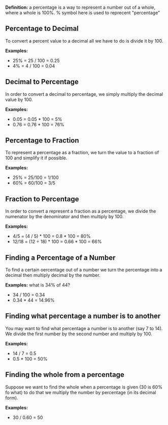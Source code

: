 **Definition:** a percentage is a way to represent a number out of a whole, where a whole is 100%. % symbol here is used to reprecent "percentage"

## Percentage to Decimal
To convert a percent value to a decimal all we have to do is divide it by 100.

**Examples:**
- 25% = 25 / 100 = 0.25
- 4% = 4 / 100 = 0.04

## Decimal to Percentage
In order to convert a decimal to percentage, we simply multiply the decimal value by 100.

**Examples:**
- 0.05 = 0.05 * 100 = 5%
- 0.76 = 0.76 * 100 = 76%

## Percentage to Fraction 
To represent a percentage as a fraction, we turn the value to a fraction of 100 and simplify it if possible.

**Examples:**
- 25% = 25/100 = 1/100
- 60% = 60/100 = 3/5

## Fraction to Percentage
In order to convert a represent a fraction as a percentage, we divide the numenator by the denominator and then multiply by 100.

**Examples:**
- 4/5 = (4 / 5) * 100 = 0.8 * 100 = 80%
- 12/18 = (12 ÷ 18) * 100 = 0.66 * 100 = 66%
## Finding a Percentage of a Number
To find a certain oercentage out of a number we turn the percentage into a decimal then multiply decimal by the number.

**Examples:** what is 34% of 44?
- 34 / 100 = 0.34
- 0.34 * 44 = 14.96%

## Finding what percentage a number is to another
You may want to find what percentage a number is to another (say 7 to 14). We divide the first number by the second number and multiply by 100.

**Examples:**
- 14 / 7 = 0.5
- 0.5 * 100 = 50%

## Finding the whole from a percentage 
Suppose we want to find the whole when a percentage is given (30 is 60% fo what) to do that we multiply the number by percentage (in its decimal form).

**Examples:**
- 30 / 0.60 = 50